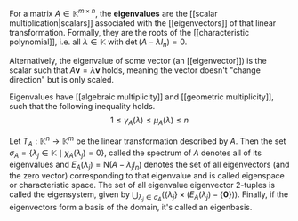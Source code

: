 
For a matrix $A \in \mathbb{K}^{m\times n}$, the **eigenvalues** are the [[scalar multiplication|scalars]] associated with the [[eigenvectors]] of that linear transformation. Formally, they are the roots of the [[characteristic polynomial]], i.e. all $\lambda \in \mathbb{K}$ with $\det (A - \lambda I_{n}) = 0$.

Alternatively, the eigenvalue of some vector (an [[eigenvector]]) is the scalar such that $A\mathbf{v} = \lambda \mathbf{v}$ holds, meaning the vector doesn't "change direction" but is only scaled.

Eigenvalues have [[algebraic multiplicity]] and [[geometric multiplicity]], such that the following inequality holds.
$$
1 \leq \gamma_{A}(\lambda) \leq \mu_{A}(\lambda) \leq n
$$

Let $T_{A} : \mathbb{K}^{n} \to \mathbb{K}^{m}$ be the linear transformation described by $A$. Then the set $\sigma_{A} = \{ \lambda_{j} \in \mathbb{K} \mid \chi_{A}(\lambda_{j}) = 0 \}$, called the spectrum of $A$ denotes all of its eigenvalues and $E_{A}(\lambda_{j}) = \mathrm{N}(A - \lambda_{j} I_{n})$ denotes the set of all eigenvectors (and the zero vector) corresponding to that eigenvalue and is called eigenspace or characteristic space.
The set of all eigenvalue eigenvector 2-tuples is called the eigensystem, given by $\bigcup_{\lambda_{j} \in \sigma_{A}} \big(\{ \lambda_{j} \} \times (E_{A}(\lambda_{j}) - \{ \mathbf{0} \}) \big)$.
Finally, if the eigenvectors form a basis of the domain, it's called an eigenbasis.
